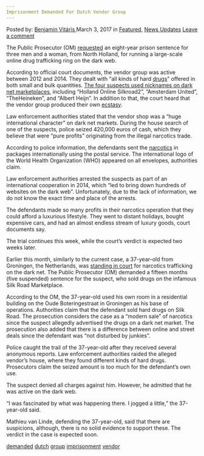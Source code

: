 ```yaml
---
Imprisonment Demanded For Dutch Vendor Group
---
```

<article class="post-listing post-18420 post type-post status-publish format-standard has-post-thumbnail hentry 
 tag-demanded tag-dutch tag-group tag-imprisonment tag-vendor">
<div class="post-inner">
<span>Posted by: <a href="https://www.deepdotweb.com/author/benjaminvi/" title="">Benjamin Vitáris </a></span>
<span>March 3, 2017</span>
<span>in <a href="https://www.deepdotweb.com/category/deepdot-news/" rel="category tag">Featured</a>, <a href="https://www.deepdotweb.com/category/news-updates/" rel="category tag">News Updates</a></span>
<span><a href="https://www.deepdotweb.com/2017/03/03/imprisonment-demanded-for-dutch-vendor-group/#respond">Leave a comment</a></span>


<p>The Public Prosecutor (OM) <a href="http://www.emerce.nl/nieuws/gevangenisstraffen-geist-grootschalige-online-drugshandel">requested</a> an eight-year prison sentence for three men and a woman, from North Holland, for running a large-scale online drug trafficking ring on the dark web.</p>
<p>According to official court documents, the vendor group was active between 2012 and 2014. They dealt with “all kinds of hard <a href="https://www.deepdotweb.com/tag/drugs/">drugs</a>” offered in both small and bulk quantities. <a href="https://www.deepdotweb.com/2015/06/09/5-arrested-dutch-vendors-for-pre-trial-detention/">The four suspects used nicknames on dark net marketplaces</a>, including “Holland Online Silkroad2”, “Amsterdam United”, “TheHeineken”, and “Albert Heijn”. In addition to that, the court heard that the vendor group produced their own <a href="https://www.deepdotweb.com/tag/ecstasy/">ecstasy</a>.</p>
<p>Law enforcement authorities stated that the vendor shop was a “huge international character” on dark net markets. During the house search of one of the suspects, police seized 420,000 euros of cash, which they believe that were “pure profits” originating from the illegal narcotics trade.</p>
<p>According to police information, the defendants sent the <a href="https://www.deepdotweb.com/tag/narcotics/">narcotics</a> in packages internationally using the postal service. The international logo of the World Health Organization (WHO) appeared on all envelopes, authorities claim.</p>
<p>Law enforcement authorities arrested the suspects as part of an international cooperation in 2014, which “led to bring down hundreds of websites on the dark web”. Unfortunately, due to the lack of information, we do not know the exact time and place of the arrests.</p>
<p>The defendants made so many profits in their narcotics operation that they could afford a luxurious lifestyle. They went to distant holidays, bought expensive cars, and had an almost endless stream of luxury goods, court documents say.</p>
<p>The trial continues this week, while the court’s verdict is expected two weeks later.</p>
<p>Earlier this month, similarly to the current case, a 37-year-old from Groningen, the Netherlands, was <a href="https://www.deepdotweb.com/2017/02/08/dutch-silk-road-narcotics-vendor-faces-prison/">standing in court</a> for narcotics trafficking on the dark net. The Public Prosecutor (OM) demanded a fifteen months (five suspended) sentence for the suspect, who sold drugs on the infamous Silk Road Marketplace.</p>
<p>According to the OM, the 37-year-old used his own room in a residential building on the Oude Boteringestraat in Groningen as his base of operations. Authorities claim that the defendant sold hard drugs on Silk Road. The prosecution considers the case as a “modern sale” of narcotics since the suspect allegedly advertised the drugs on a dark net market. The prosecution also added that there is a difference between online and street deals since the defendant was “not disturbed by junkies”.</p>
<p>Police caught the trail of the 37-year-old after they received several anonymous reports. Law enforcement authorities raided the alleged vendor’s house, where they found different kinds of hard drugs. Prosecutors claim the seized amount is too much for the defendant’s own use.</p>
<p>The suspect denied all charges against him. However, he admitted that he was active on the dark web.</p>
<p>“I was fascinated by what was happening there. I jogged a little,” the 37-year-old said.</p>
<p>Mathieu van Linde, defending the 37-year-old, said that there are suspicions, although, there is no solid evidence to support these. The verdict in the case is expected soon.</p>
</div>
<a href="https://www.deepdotweb.com/tag/demanded/" rel="tag">demanded</a> <a href="https://www.deepdotweb.com/tag/dutch/" rel="tag">dutch</a> <a href="https://www.deepdotweb.com/tag/group/" rel="tag">group</a> <a href="https://www.deepdotweb.com/tag/imprisonment/" rel="tag">imprisonment</a> <a href="https://www.deepdotweb.com/tag/vendor/" rel="tag">vendor</a></span> <span style="display:none" class="updated">2017-03-03<a href="https://www.deepdotweb.com/author/benjaminvi/" title="Posts by Benjamin Vitáris" rel="author">Benjamin Vitáris</a></strong></div>

